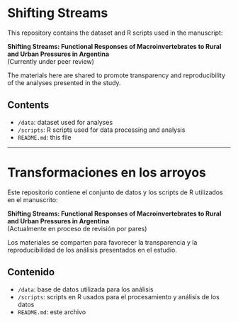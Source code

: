 # Shifting Streams

This repository contains the dataset and R scripts used in the manuscript:

**Shifting Streams: Functional Responses of Macroinvertebrates to Rural and Urban Pressures in Argentina**  
(Currently under peer review)

The materials here are shared to promote transparency and reproducibility of the analyses presented in the study.

## Contents
- `/data`: dataset used for analyses
- `/scripts`: R scripts used for data processing and analysis
- `README.md`: this file

---

# Transformaciones en los arroyos

Este repositorio contiene el conjunto de datos y los scripts de R utilizados en el manuscrito:

**Shifting Streams: Functional Responses of Macroinvertebrates to Rural and Urban Pressures in Argentina**  
(Actualmente en proceso de revisión por pares)

Los materiales se comparten para favorecer la transparencia y la reproducibilidad de los análisis presentados en el estudio.

## Contenido
- `/data`: base de datos utilizada para los análisis
- `/scripts`: scripts en R usados para el procesamiento y análisis de los datos
- `README.md`: este archivo

